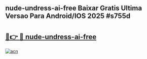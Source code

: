 ## nude-undress-ai-free Baixar Gratis Ultima Versao Para Android/IOS 2025 #s755d

# <h2><a href="https://ainizakaria.my?title=nude-undress-ai-free&ref=20M">🔗👉 🔴 nude-undress-ai-free</a></h2>

[![acn](https://github.com/user-attachments/assets/0f9c940e-d8b0-45ae-aac7-cd30a18b3e1c)](https://ainizakaria.my?title=nude-undress-ai-free&ref=20M)

